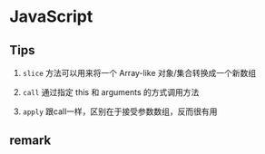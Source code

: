# JavaScript

## Tips

1. `slice` 方法可以用来将一个 Array-like 对象/集合转换成一个新数组

2. `call` 通过指定 this 和 arguments 的方式调用方法

3. `apply` 跟call一样，区别在于接受参数数组，反而很有用

## remark
